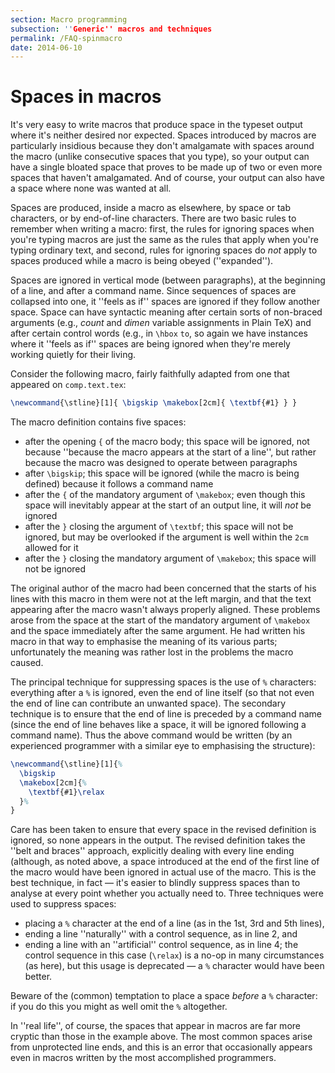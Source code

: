 ```yaml
---
section: Macro programming
subsection: ''Generic'' macros and techniques
permalink: /FAQ-spinmacro
date: 2014-06-10
---
```


# Spaces in macros

It's very easy to write macros that produce space in the typeset
output where it's neither desired nor expected.  Spaces introduced by
macros are particularly insidious because they don't amalgamate with
spaces around the macro (unlike consecutive spaces that you
type), so your output can have a single bloated space that proves
to be made up of two or even more spaces that haven't amalgamated.
And of course, your output can also have a space where none was wanted
at all.

Spaces are produced, inside a macro as elsewhere, by space or tab
characters, or by end-of-line characters.  There are two basic rules
to remember when writing a macro: first, the rules for ignoring spaces
when you're typing macros are just the same as the rules that apply
when you're typing ordinary text, and second, rules for ignoring
spaces do _not_ apply to spaces produced while a macro is being
obeyed (''expanded'').

Spaces are ignored in vertical mode (between paragraphs), at the
beginning of a line, and after a command name.  Since sequences of
spaces are collapsed into one, it ''feels as if'' spaces are ignored if
they follow another space.  Space can have syntactic meaning after
certain sorts of non-braced arguments (e.g., _count_ and
_dimen_ variable assignments in Plain TeX) and after certain
control words (e.g., in `\hbox` `to`, so again we have instances
where it ''feels as if'' spaces are being ignored when they're merely
working quietly for their living.

Consider the following macro, fairly faithfully adapted from one that
appeared on `comp.text.tex`:
```latex
\newcommand{\stline}[1]{ \bigskip \makebox[2cm]{ \textbf{#1} } }
```
The macro definition contains five spaces:
  

-  after the opening `{` of the macro body; this space will be
    ignored, not because ''because the macro appears at the start of a
    line'', but rather because the macro was designed to operate between
    paragraphs
-  after `\bigskip`; this space will be ignored (while the macro
    is being defined) because it follows a command name
-  after the `{` of the mandatory argument of `\makebox`; even
    though this space will inevitably appear at the start of an output
    line, it will _not_ be ignored
-  after the `}` closing the argument of `\textbf`; this space
    will not be ignored, but may be overlooked if the argument is well
    within the `2cm` allowed for it
-  after the `}` closing the mandatory argument of `\makebox`;
    this space will not be ignored

The original author of the macro had been concerned that the starts of
his lines with this macro in them were not at the left margin, and
that the text appearing after the macro wasn't always properly
aligned.  These problems arose from the space at the start of the
mandatory argument of `\makebox` and the space immediately after the
same argument.  He had written his macro in that way to emphasise the
meaning of its various parts; unfortunately the meaning was rather
lost in the problems the macro caused.

The principal technique for suppressing spaces is the use of
`%` characters: everything after a `%` is ignored, even the end of line itself (so
that not even the end of line can contribute an unwanted space).  The
secondary technique is to ensure that the end of line is preceded by a
command name (since the end of line behaves like a space, it will be
ignored following a command name).  Thus the above command would be
written (by an experienced programmer with a similar eye to
emphasising the structure):
<!-- {% raw %} -->
```latex
\newcommand{\stline}[1]{%
  \bigskip
  \makebox[2cm]{%
    \textbf{#1}\relax
  }%
}
```
<!-- {% endraw %} -->
Care has been taken to ensure that every space in the revised
definition is ignored, so none appears in the output.  The revised
definition takes the ''belt and braces'' approach, explicitly dealing
with every line ending (although, as noted above, a space introduced
at the end of the first line of the macro would have been ignored in
actual use of the macro.  This is the best technique, in fact&nbsp;&mdash; it's
easier to blindly suppress spaces than to analyse at every point
whether you actually need to.  Three techniques were used to suppress
spaces:
  

-  placing a `%` character at the end of a line
    (as in the 1st, 3rd and 5th lines),
-  ending a line ''naturally'' with a control sequence, as in line 2,
    and
-  ending a line with an ''artificial'' control sequence, as in line
    4; the control sequence in this case (`\relax`) is a no-op in many
    circumstances (as here), but this usage is deprecated&nbsp;&mdash; a
   `%` character would have been better.

Beware of the (common) temptation to place a space _before_ a
`%` character: if you do this you might as well omit
the `%` altogether. 

In ''real life'', of course, the spaces that appear in macros are far
more cryptic than those in the example above.  The most common spaces
arise from unprotected line ends, and this is an error that
occasionally appears even in macros written by the most accomplished
programmers.

